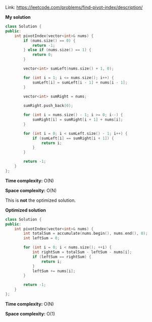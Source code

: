 Link: https://leetcode.com/problems/find-pivot-index/description/

**My solution**

```cpp
class Solution {
public:
    int pivotIndex(vector<int>& nums) {
        if (nums.size() == 0) {
            return -1;
        } else if (nums.size() == 1) {
            return 0;
        }

        vector<int> sumLeft(nums.size() + 1, 0);

        for (int i = 1; i <= nums.size(); i++) {
            sumLeft[i] = sumLeft[i - 1] + nums[i - 1];
        }

        vector<int> sumRight = nums;
        
        sumRight.push_back(0);

        for (int i = nums.size() - 1; i >= 0; i--) {
            sumRight[i] = sumRight[i + 1] + nums[i];
        }

        for (int i = 0; i < sumLeft.size() - 1; i++) {
            if (sumLeft[i] == sumRight[i + 1]) {
                return i;
            }
        }

        return -1;
    }
};
```

**Time complexity:** O(N)

**Space complexity:** O(N)

This is **not** the optimized solution.

**Optimized solution**

```cpp
class Solution {
public:
    int pivotIndex(vector<int>& nums) {
        int totalSum = accumulate(nums.begin(), nums.end(), 0);
        int leftSum = 0;

        for (int i = 0; i < nums.size(); ++i) {
            int rightSum = totalSum - leftSum - nums[i];
            if (leftSum == rightSum) {
                return i;
            }
            leftSum += nums[i];
        }

        return -1;
    }
};
```

**Time complexity:** O(N)

**Space complexity:** O(1)